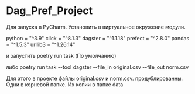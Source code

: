 # Dag_Pref_Project
Для запуска в PyCharm.
Установить в виртуальное окружение модули. 

python = "^3.9"
click = "^8.1.3"
dagster = "^1.1.18"
prefect = "^2.8.0"
pandas = "^1.5.3"
urllib3 = "^1.26.14"

и запустить 
poetry run task (По умолчанию)

либо
poetry run task --tool dagster --file_in original.csv --file_out norm.csv

Для этого в проекте файлы original.csv и norm.csv. продублированны.
Одни в корневой папке. Их копии в папке data



